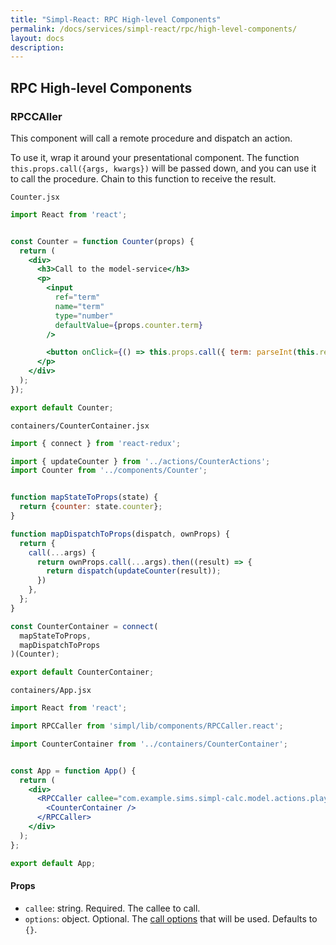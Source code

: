 ```yaml
---
title: "Simpl-React: RPC High-level Components"
permalink: /docs/services/simpl-react/rpc/high-level-components/
layout: docs
description:
---
```


## RPC High-level Components

### RPCCAller

This component will call a remote procedure and dispatch an action.

To use it, wrap it around your presentational component. The function `this.props.call({args, kwargs})` will be passed down, and you can use it to call the procedure. Chain to this function to receive the result.

`Counter.jsx`

```jsx
import React from 'react';


const Counter = function Counter(props) {
  return (
    <div>
      <h3>Call to the model-service</h3>
      <p>
        <input
          ref="term"
          name="term"
          type="number"
          defaultValue={props.counter.term}
        />

        <button onClick={() => this.props.call({ term: parseInt(this.refs.term.value, 10) })}>Send</button>
      </p>
    </div>
  );
});

export default Counter;
```

`containers/CounterContainer.jsx`

```js
import { connect } from 'react-redux';

import { updateCounter } from '../actions/CounterActions';
import Counter from '../components/Counter';


function mapStateToProps(state) {
  return {counter: state.counter};
}

function mapDispatchToProps(dispatch, ownProps) {
  return {
    call(...args) {
      return ownProps.call(...args).then((result) => {
        return dispatch(updateCounter(result));
      })
    },
  };
}

const CounterContainer = connect(
  mapStateToProps,
  mapDispatchToProps
)(Counter);

export default CounterContainer;
```

`containers/App.jsx`

```jsx
import React from 'react';

import RPCCaller from 'simpl/lib/components/RPCCaller.react';

import CounterContainer from '../containers/CounterContainer';


const App = function App() {
  return (
    <div>
      <RPCCaller callee="com.example.sims.simpl-calc.model.actions.play_term">
        <CounterContainer />
      </RPCCaller>
    </div>
  );
};

export default App;
```

#### Props

* `callee`: string. Required. The callee to call.
* `options`: object. Optional. The [call options](http://autobahn.ws/python/reference/autobahn.wamp.html#autobahn.wamp.CallOptions) that will be used. Defaults to `{}`.
